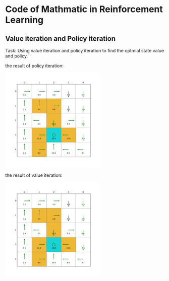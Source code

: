 # Code of Mathmatic in Reinforcement Learning

## Value iteration and Policy iteration

Task: Using value iteration and policy iteration to find the optmial state value and policy.

the result of policy iteration: 

<img src="images/value_policy_iteration/policy_interation.jpg" alt="Policy Iteration" width="300">

the result of value iteration:

<img src="images/value_policy_iteration/value_interation.jpg" alt="Value Iteration" width="300">